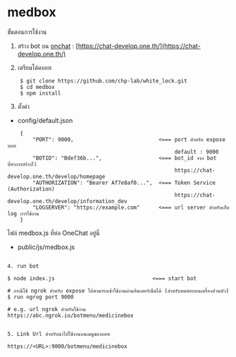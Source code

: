 # medbox

ขั้นตอนการใช้งาน

1. สร้าง bot บน [onchat](https://chat-develop.one.th/) : [https://chat-develop.one.th/](https://chat-develop.one.th/)

2. เตรียมโค้ดบอท
```
    $ git clone https://github.com/chp-lab/white_lock.git
    $ cd medbox
    $ npm install
```
3. ตั้งค่า
- config/default.json
```
    {
        "PORT": 9000,                           <=== port สำหรับ expose บอท
                                                     default : 9000
        "BOTID": "Bdef36b...",                  <=== bot_id จาก bot ที่ทำการสร้างไว้ 
                                                     https://chat-develop.one.th/develop/homepage
        "AUTHORIZATION": "Bearer Af7e8af0...",  <=== Token Service (Authorization)
                                                     https://chat-develop.one.th/develop/information_dev
        "LOGSERVER": "https://example.com"      <=== url server สำหรับเก็บ log การใช้งาน
    }
```
  ไฟล์ medbox.js ที่ห่อ OneChat อยู่นี่
- public/js/medbox.js
```

4. run bot
```
    $ node index.js                               <=== start bot
    
    # กรณีใช้ ngrok สำหรับ expose ให้สามารถเข้าใช้งานผ่านอินเตอร์เน็ตได้ (สำหรับทดสอบบนเครื่องส่วนตัว)
    $ run ngrog port 9000
    
    # e.g. url ngrok สำหรับใช้งาน
    https://abc.ngrok.io/botmenu/medicinebox
```

5. Link Url สำหรับนำไปใช้งานบนเมนูของบอท
```
    https://<URL>:9000/botmenu/medicinebox
```

